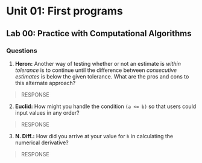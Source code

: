 # Unit 01: First programs
## Lab 00: Practice with Computational Algorithms

### Questions
1. **Heron:** Another way of testing whether or not an estimate is *within tolerance* is to continue until the difference between *consecutive estimates* is below the given tolerance. What are the pros and cons to this alternate approach?

> RESPONSE

2. **Euclid:** How might you handle the condition `(a <= b)` so that users could input values in any order?

> RESPONSE

3. **N. Diff.:** How did you arrive at your value for `h` in calculating the numerical derivative?

> RESPONSE
